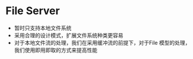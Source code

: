 # File Server

+ 暂时只支持本地文件系统
+ 采用合理的设计模式，扩展文件系统种类更容易
+ 对于本地文件流的处理，我们在采用缓冲流的前提下，对于File 模型的处理，我们使用即用即取的方式来提高性能
